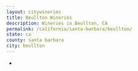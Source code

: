 ```yaml
---
layout: citywineries
title: Beullton Wineries
description: Wineries in Beullton, CA
permalink: /california/santa-barbara/beullton/
state: ca
county: santa barbara
city: beullton
---
```

-
